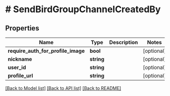 # # SendBirdGroupChannelCreatedBy

## Properties

Name | Type | Description | Notes
------------ | ------------- | ------------- | -------------
**require_auth_for_profile_image** | **bool** |  | [optional]
**nickname** | **string** |  | [optional]
**user_id** | **string** |  | [optional]
**profile_url** | **string** |  | [optional]

[[Back to Model list]](../../README.md#models) [[Back to API list]](../../README.md#endpoints) [[Back to README]](../../README.md)

